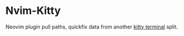 # Nvim-Kitty

Neovim plugin pull paths, quickfix data from another [kitty terminal](https://sw.kovidgoyal.net/kitty/) split.
